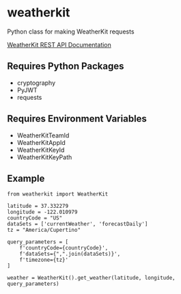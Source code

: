 # weatherkit
Python class for making WeatherKit requests

[WeatherKit REST API Documentation](https://developer.apple.com/documentation/weatherkitrestapi)

## Requires Python Packages
* cryptography
* PyJWT
* requests

## Requires Environment Variables
* WeatherKitTeamId
* WeatherKitAppId
* WeatherKitKeyId
* WeatherKitKeyPath
## Example
```
from weatherkit import WeatherKit

latitude = 37.332279
longitude = -122.010979
countryCode = "US"
dataSets = ['currentWeather', 'forecastDaily']
tz = "America/Cupertino"

query_parameters = [
	f'countryCode={countryCode}',
	f'dataSets={",".join(dataSets)}',
	f'timezone={tz}'
]

weather = WeatherKit().get_weather(latitude, longitude, query_parameters)
```